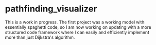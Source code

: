 # pathfinding_visualizer

This is a work in progress. The first project was a working model with essentially spaghetti code, so I am now working on updating with a more structured code framework where I can easily and efficiently implement more than just Dijkstra's algorithm.

